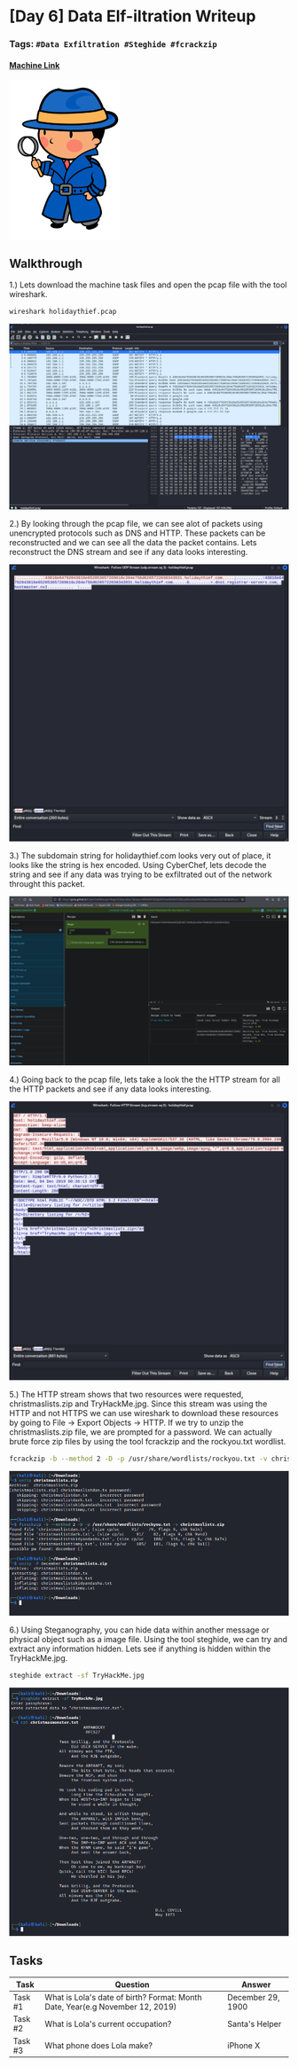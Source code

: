 # [Day 6] Data Elf-iltration Writeup
### Tags: `#Data Exfiltration #Steghide #fcrackzip`
#### [Machine Link](https://tryhackme.com/room/25daysofchristmas)

<img src='imgs/advent2019day6.png' width='200' align='center'>

## Walkthrough

1.) Lets download the machine task files and open the pcap file with the tool wireshark.

```bash
wireshark holidaythief.pcap
```

![](imgs/wireshark.png)

2.) By looking through the pcap file, we can see alot of packets using unencrypted protocols such as DNS and HTTP. These packets can be reconstructed and we can see all the data the packet contains. Lets reconstruct the DNS stream and see if any data looks interesting.

![](imgs/dnsstream.png)

3.) The subdomain string for holidaythief.com looks very out of place, it looks like the string is hex encoded. Using CyberChef, lets decode the string and see if any data was trying to be exfiltrated out of the network throught this packet.

![](imgs/cyberchef.png)

4.) Going back to the pcap file, lets take a look the the HTTP stream for all the HTTP packets and see if any data looks interesting. 

![](imgs/httpstream.png)

5.) The HTTP stream shows that two resources were requested, christmaslists.zip and TryHackMe.jpg. Since this stream was using the HTTP and not HTTPS we can use wireshark to download these resources by going to File -> Export Objects -> HTTP. If we try to unzip the christmaslists.zip file, we are prompted for a password. We can actually brute force zip files by using the tool fcrackzip and the rockyou.txt wordlist.

```bash
fcrackzip -b --method 2 -D -p /usr/share/wordlists/rockyou.txt -v christmaslists.zip
```

![](imgs/fcrackzip.png)

6.) Using Steganography, you can hide data within another message or physical object such as a image file. Using the tool steghide, we can try and extract any information hidden. Lets see if anything is hidden within the TryHackMe.jpg.

```bash
steghide extract -sf TryHackMe.jpg
```

![](imgs/steghide.png)

## Tasks
| Task | Question | Answer |
| --- | --- | --- |
| Task #1 | What is Lola's date of birth? Format: Month Date, Year(e.g November 12, 2019) | December 29, 1900 |
| Task #2 | What is Lola's current occupation?| Santa's Helper |
| Task #3 | What phone does Lola make? | iPhone X |




